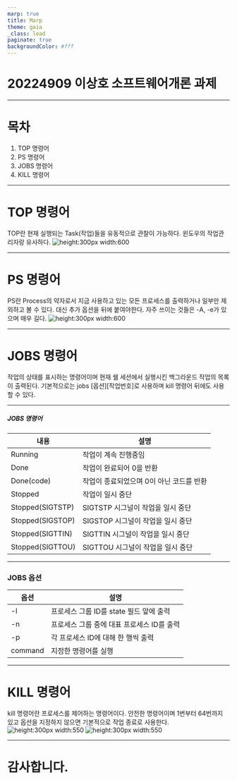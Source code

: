 ```yaml
---
marp: true
title: Marp
theme: gaia
_class: lead
paginate: true
backgroundColor: #fff
---
```

# 20224909 이상호 소프트웨어개론 과제

---

# 목차
1. TOP 명령어
2. PS 명령어
3. JOBS 명령어
4. KILL 명령어
---
# TOP 명령어
TOP란 현재 실행되는 Task(작업)들을 유동적으로 관찰이 가능하다.
윈도우의 작업관리자랑 유사하다.
![height:300px width:600](https://img1.daumcdn.net/thumb/R1280x0/?scode=mtistory2&fname=https%3A%2F%2Fblog.kakaocdn.net%2Fdn%2FddHQnx%2FbtqEFEw62PN%2F0kcwA8LSu0rpqL15oKURqK%2Fimg.png)

---
# PS 명령어
PS란 Process의 약자로서 지금 사용하고 있는 모든 프로세스를 출력하거나 일부만 제외하고 볼 수 있다.
대신 추가 옵션을 뒤에 붙여야한다. 자주 쓰이는 것들은 -A, -e가 있으며 매우 길다.
![height:300px width:600](https://img1.daumcdn.net/thumb/R1280x0/?scode=mtistory2&fname=https%3A%2F%2Fblog.kakaocdn.net%2Fdn%2FbiRh17%2FbtqECuQIWBZ%2FHRLPxUiTaA5pR3LHCz5QUk%2Fimg.png)

---
# JOBS 명령어
작업의 상태를 표시하는 명령어이며 현재 쉘 세션에서 실행시킨 백그라운드 작업의 목록이 출력된다.
기본적으로는 jobs [옵션][작업번호]로 사용하며 kill 명령어 뒤에도 사용할 수 있다.

---
##### JOBS 명령어
|내용|설명|
|-----|-------|
|Running|작업이 계속 진행중임|
|Done|작업이 완료되어 0을 반환|
|Done(code)|작업이 종료되었으며 0이 아닌 코드를 반환|
|Stopped|작업이 일시 중단|
|Stopped(SIGTSTP)|SIGTSTP 시그널이 작업을 일시 중단|
|Stopped(SIGSTOP)|SIGSTOP 시그널이 작업을 일시 중단|
|Stopped(SIGTTIN)|SIGTTIN 시그널이 작업을 일시 중단|
|Stopped(SIGTTOU)|SIGTTOU 시그널이 작업을 일시 중단|

---
### JOBS 옵션
|옵션|설명|
|-------|-------|
|-l|프로세스 그룹 ID를 state 필드 앞에 출력|
|-n|프로세스 그룹 중에 대표 프로세스 ID를 출력|
|-p|각 프로세스 ID에 대해 한 행씩 출력|
|command|지정한 명령어를 실행|

---

# KILL 명령어
kill 명령어란 프로세스를 제어하는 명령어이다. 안전한 명령어이며 1번부터 64번까지 있고
옵션을 지정하지 않으면 기본적으로 작업 종료로 사용한다.
![height:300px width:550](https://img1.daumcdn.net/thumb/R1280x0/?scode=mtistory2&fname=https%3A%2F%2Fblog.kakaocdn.net%2Fdn%2FbuiEEy%2FbtqEFCsy7Kq%2FcUH9O7CvwnGUmi6Ez21BM0%2Fimg.png) ![height:300px width:550](https://img1.daumcdn.net/thumb/R1280x0/?scode=mtistory2&fname=https%3A%2F%2Fblog.kakaocdn.net%2Fdn%2Fub9Hx%2FbtqEFJdWT2r%2FsK5ryYFiFvw7DVNJfktXaK%2Fimg.png)

---

# 감사합니다.
